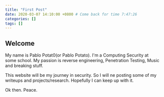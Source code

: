 ```yaml
---
title: "First Post"
date: 2020-03-07 14:10:00 +0800 # Come back for time 7:47:26
categories: []
tags: []
---
```


## Welcome

My name is Pablo Potat0(or Pablo Potato). I'm a Computing Security at some school. My passion is reverse engineering, Penetration Testing, Music and breaking stuff.

This website will be my journey in security. So I will ne posting some of my writeups and projects/research. Hopefully I can keep up with it. 

Ok then. Peace.
